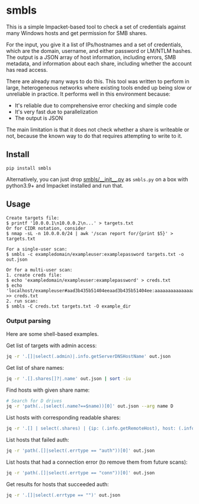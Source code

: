# smbls

This is a simple Impacket-based tool to check a set of credentials against many Windows hosts and get permission for SMB shares.

For the input, you give it a list of IPs/hostnames and a set of credentials, which are the domain, username, and either password or LM/NTLM hashes. The output is a JSON array of host information, including errors, SMB metadata, and information about each share, including whether the account has read access.

There are already many ways to do this. This tool was written to perform in large, heterogeneous networks where existing tools ended up being slow or unreliable in practice. It performs well in this environment because:

- It's reliable due to comprehensive error checking and simple code
- It's very fast due to parallelization
- The output is JSON

The main limitation is that it does not check whether a share is writeable or not, because the known way to do that requires attempting to write to it.

## Install

`pip install smbls`

Alternatively, you can just drop [smbls/\_\_init\_\_.py](smbls/__init__.py) as `smbls.py` on a box with python3.9+ and Impacket installed and run that.

## Usage

```
Create targets file:
$ printf '10.0.0.1\n10.0.0.2\n...' > targets.txt
Or for CIDR notation, consider
$ nmap -sL -n 10.0.0.0/24 | awk '/scan report for/{print $5}' > targets.txt

For a single-user scan:
$ smbls -c exampledomain/exampleuser:examplepassword targets.txt -o out.json

Or for a multi-user scan:
1. create creds file:
$ echo 'exampledomain/exampleuser:examplepassword' > creds.txt
$ echo 'localhost/exampleuser#aad3b435b51404eeaad3b435b51404ee:aaaaaaaaaaaaaaaaaaaaaaaaaaaaaaaa' >> creds.txt
2. run scan:
$ smbls -C creds.txt targets.txt -O example_dir
```

### Output parsing

Here are some shell-based examples.

Get list of targets with admin access:

```sh
jq -r '.[]|select(.admin)|.info.getServerDNSHostName' out.json
```

Get list of share names:

```sh
jq -r '.[].shares[]?|.name' out.json | sort -iu
```

Find hosts with given share name:

```sh
# Search for D drives
jq -r 'path(..|select(.name?==$name))[0]' out.json --arg name D
```

List hosts with corresponding readable shares:

```sh
jq -r '.[] | select(.shares) | {ip: (.info.getRemoteHost), host: (.info.getServerDNSHostName), readshares: [.shares[] | select(.access != "") | {name: .name, type: .type, remark: .remark}]} | select(.readshares != [])' out.json
```

List hosts that failed auth:

```sh
jq -r 'path(.[]|select(.errtype == "auth"))[0]' out.json
```

List hosts that had a connection error (to remove them from future scans):

```sh
jq -r 'path(.[]|select(.errtype == "conn"))[0]' out.json
```

Get results for hosts that succeeded auth:

```sh
jq -r '.[]|select(.errtype == "")' out.json
```
